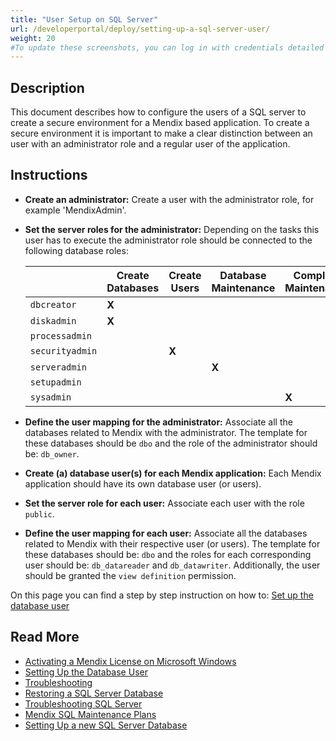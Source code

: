 ```yaml
---
title: "User Setup on SQL Server"
url: /developerportal/deploy/setting-up-a-sql-server-user/
weight: 20
#To update these screenshots, you can log in with credentials detailed in How to Update Screenshots Using Team Apps.
---
```


## Description

This document describes how to configure the users of a SQL server to create a secure environment for a Mendix based application.
To create a secure environment it is important to make a clear distinction between an user with an administrator role and a regular user of the application.

## Instructions

* **Create an administrator:** Create a user with the administrator role, for example 'MendixAdmin'.
* **Set the server roles for the administrator:** Depending on the tasks this user has to execute the administrator role should be connected to the following database roles:

    | | Create Databases | Create Users | Database Maintenance | Complete Maintenance |
    | --- | --- | --- | --- | --- |
    | `dbcreator` | **X** |  |  | |
    | `diskadmin` | **X** |  |  | |
    | `processadmin` |  |  |  | |
    | `securityadmin` | | **X** |  | |
    | `serveradmin` |  |  | **X** | |
    | `setupadmin` |  |  |  | |
    | `sysadmin` |  |  |  | **X** |

* **Define the user mapping for the administrator:** Associate all the databases related to Mendix with the administrator. The template for these databases should be `dbo` and the role of the administrator should be: `db_owner`.
* **Create (a) database user(s) for each Mendix application:** Each Mendix application should have its own database user (or users).
* **Set the server role for each user:** Associate each user with the role `public`.
* **Define the user mapping for each user:** Associate all the databases related to Mendix with their respective user (or users). The template for these databases should be: `dbo` and the roles for each corresponding user should be: `db_datareader` and `db_datawriter`. Additionally, the user should be granted the `view definition` permission.

On this page you can find a step by step instruction on how to: [Set up the database user](/developerportal/deploy/setting-up-the-database-user/)

## Read More

* [Activating a Mendix License on Microsoft Windows](/developerportal/deploy/activate-a-mendix-license-on-microsoft-windows/)
* [Setting Up the Database User](/developerportal/deploy/setting-up-the-database-user/)
* [Troubleshooting](/developerportal/deploy/troubleshooting-iis/)
* [Restoring a SQL Server Database](/developerportal/deploy/restoring-a-sql-server-database/)
* [Troubleshooting SQL Server](/developerportal/deploy/troubleshooting-sql-server/)
* [Mendix SQL Maintenance Plans](/developerportal/deploy/mendix-sql-maintenance-plans/)
* [Setting Up a new SQL Server Database](/developerportal/deploy/setting-up-a-new-sql-server-database/)
